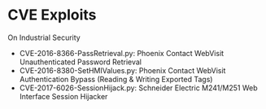 # CVE Exploits
On Industrial Security

* CVE-2016-8366-PassRetrieval.py: Phoenix Contact WebVisit Unauthenticated Password Retrieval
* CVE-2016-8380-SetHMIValues.py: Phoenix Contact WebVisit Authentication Bypass (Reading & Writing Exported Tags)
* CVE-2017-6026-SessionHijack.py: Schneider Electric M241/M251 Web Interface Session Hijacker
